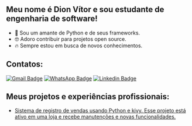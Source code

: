 ## Meu nome é Dion Vítor e sou estudante de engenharia de software!

- 🐍 Sou um amante de Python e de seus frameworks.
- 🤓 Adoro contribuir para projetos open source.
- 🔥 Sempre estou em busca de novos conhecimentos.

## Contatos:

[![Gmail Badge](https://img.shields.io/badge/-dionvictor11@gmail.com-c14438?style=flat-square&logo=Gmail&logoColor=white&link=mailto:dionvictor11@gmail.com)](mailto:dionvictor11@gmail.com)
[![WhatsApp Badge](https://img.shields.io/badge/-WhatsApp-green?style=flat-square&logo=WhatsApp&logoColor=white&link=https://api.whatsapp.com/send?phone=5561998822233)](https://api.whatsapp.com/send?phone=5561998822233)
[![Linkedin Badge](https://img.shields.io/badge/-Dion%20V%C3%ADtor-blue?style=flat-square&logo=Linkedin&logoColor=white&link=https://www.linkedin.com/in/dion-v%C3%ADtor-a519631aa/)](https://www.linkedin.com/in/dion-v%C3%ADtor-a519631aa/)


## Meus projetos e experiências profissionais:

- [Sistema de registro de vendas usando Python e kivy. Esse projeto está ativo em uma loja e recebe manutenções e novas funcionalidades.][register]


[register]: https://github.com/DionVitor/register-sell

